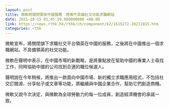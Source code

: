 ```yaml
---
layout: post
title: 微軟將關閉領英中國服務　將推不具備社交功能求職網站
date: 2021-10-15 01:45:59.000000000 +08:00
link: https://news.rthk.hk/rthk/ch/component/k2/1615272-20211015.htm
categories: rthk
---
```


微軟宣布，將關閉旗下求職社交平台領英在中國的服務，之後將在中國推出一個求職網站，不具備領英的社交功能。

微軟在聲明中表示，在中國市場的新戰略，是將重點放在幫助中國的專業人士尋找工作，同時協助中國的公司找到合適的職位候選人。

聲明說在今年稍候，將推出一款面向中國市場、新的獨立求職應用程式，不包括社交訂閱源、分享帖子或文章等功能，將繼續與中國企業合作，幫助它們創造商機。

微軟又說今次決定，與微軟為全球勞動力的每一位成員，創造經濟機會的承諾一致。
